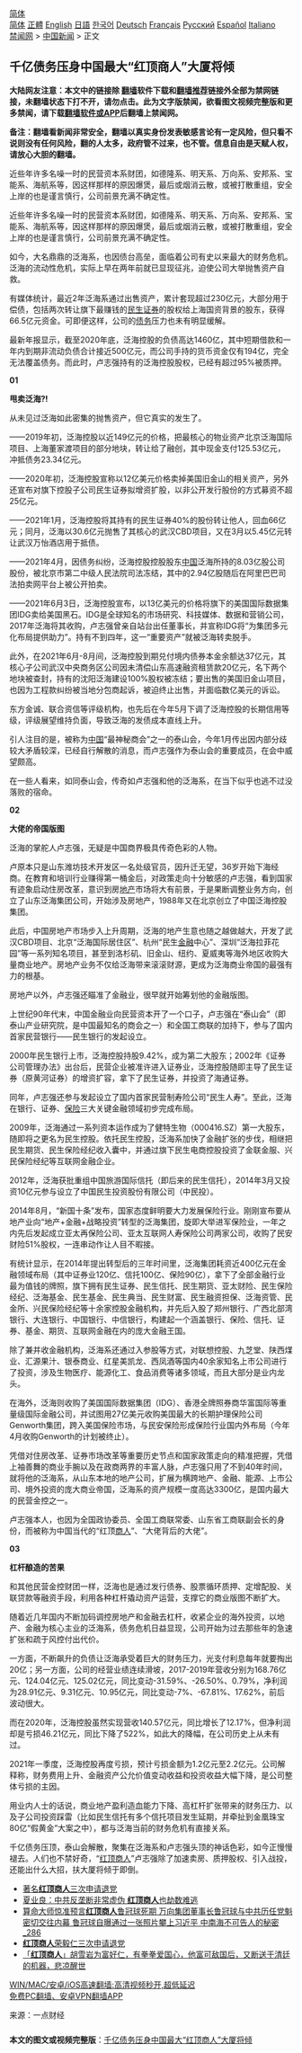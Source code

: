  <!-- 面包屑导航 --> <div class="breadcrumb"><!-- GTranslate: https://gtranslate.io/ -->  <div class="switcher notranslate">  <div class="selected">  <a href="#" onclick="return false;"> 简体</a>  </div>  <div class="option">  <a href="https://www.bannedbook.org" onclick="doGTranslate('zh-CN|zh-CN');jQuery('div.switcher div.selected a').html(jQuery(this).html());return false;" title="简体中文" class="nturl selected"> 简体</a>  <a href="https://www.bannedbook.org/zh-tw/" onclick="doGTranslate('zh-CN|zh-TW');jQuery('div.switcher div.selected a').html(jQuery(this).html());return false;" title="繁體中文" class="nturl"> 正體</a>  <a href="https://www.bannedbook.org/en/" onclick="doGTranslate('zh-CN|en');jQuery('div.switcher div.selected a').html(jQuery(this).html());return false;" title="English" class="nturl"> English</a>  <a href="https://www.bannedbook.org/ja/" onclick="doGTranslate('zh-CN|ja');jQuery('div.switcher div.selected a').html(jQuery(this).html());return false;" title="日本語" class="nturl"> 日語</a>  <a href="https://www.bannedbook.org/ko/" onclick="doGTranslate('zh-CN|ko');jQuery('div.switcher div.selected a').html(jQuery(this).html());return false;" title="한국어" class="nturl"> 한국어</a>  <a href="https://www.bannedbook.org/de/" onclick="doGTranslate('zh-CN|de');jQuery('div.switcher div.selected a').html(jQuery(this).html());return false;" title="Deutsch" class="nturl"> Deutsch</a>  <a href="https://www.bannedbook.org/fr/" onclick="doGTranslate('zh-CN|fr');jQuery('div.switcher div.selected a').html(jQuery(this).html());return false;" title="Français" class="nturl"> Français</a>  <a href="https://www.bannedbook.org/ru/" onclick="doGTranslate('zh-CN|ru');jQuery('div.switcher div.selected a').html(jQuery(this).html());return false;" title="Русский" class="nturl"> Русский</a>  <a href="https://www.bannedbook.org/es/" onclick="doGTranslate('zh-CN|es');jQuery('div.switcher div.selected a').html(jQuery(this).html());return false;" title="Español" class="nturl"> Español</a>  <a href="https://www.bannedbook.org/it/" onclick="doGTranslate('zh-CN|it');jQuery('div.switcher div.selected a').html(jQuery(this).html());return false;" title="Italiano" class="nturl"> Italiano</a>  </div>  </div>      <div class='breadcrumb-sub'><!-- Breadcrumb NavXT 6.3.0 --> <a href="https://www.bannedbook.org/" class="home">禁闻网</a> &gt; <a href="https://www.bannedbook.org/bnews/cnnews/" class="category">中国新闻</a> &gt; 正文</div></div><h2>千亿债务压身中国最大“红顶商人”大厦将倾</h2> <p class="notice"><b>大陆网友注意：本文中的链接除 <a href="https://github.com/bannedbook/fanqiang" >翻墙</a>软件下载和<a href="https://github.com/killgcd/justmysocks/blob/master/README.md">翻墙推荐</a>链接外全部为禁网链接，未翻墙状态下打不开，请勿点击。此为文字版禁闻，欲看图文视频完整版和更多禁闻，请下载<a href="https://github.com/bannedbook/fanqiang">翻墙软件或APP</a>后翻墙上禁闻网。</p><p>备注：翻墙看新闻非常安全，翻墙以真实身份发表敏感言论有一定风险，但只看不说则没有任何风险，翻的人太多，政府管不过来，也不管。信息自由是天赋人权，请放心大胆的翻墙。</b></p>  <div class="entry"> <p id="summary">近些年许多名噪一时的民营资本系财团，如德隆系、明天系、万向系、安邦系、宝能系、海航系等，因这样那样的原因爆煲，最后或烟消云散，或被打散重组，安全上岸的也是谨言慎行，公司前景充满不确定性。</p> <p>近些年许多名噪一时的民营资本系财团，如德隆系、明天系、万向系、安邦系、宝能系、海航系等，因这样那样的原因爆煲，最后或烟消云散，或被打散重组，安全上岸的也是谨言慎行，公司前景充满不确定性。</p> <p>如今，大名鼎鼎的泛海系，也因债台高垒，面临着公司有史以来最大的财务危机。泛海的流动性危机，实际上早在两年前就已显现征兆，迫使公司大举抛售资产自救。</p> <p>有媒体统计，最近2年泛海系通过出售资产，累计套现超过230亿元，大部分用于偿债，包括两次转让旗下最赚钱的<a href="https://www.bannedbook.org/bnews/tag/%E6%B0%91%E7%94%9F/" class="st_tag internal_tag" rel="tag" title="标签 民生 下的日志">民生</a><a href="https://www.bannedbook.org/bnews/tag/%E8%AF%81%E5%88%B8/" class="st_tag internal_tag" rel="tag" title="标签 证券 下的日志">证券</a>的股权给上海国资背景的股东，获得66.5亿元资金。可即便这样，公司的<a href="https://www.bannedbook.org/bnews/tag/%e5%80%ba%e5%8a%a1/" class="st_tag internal_tag" rel="tag" title="标签 债务 下的日志">债务</a>压力也未有明显缓解。</p> <p>最新年报显示，截至2020年底，泛海控股的负债高达1460亿，其中短期借款和一年内到期非流动负债合计接近500亿元，而公司手持的货币资金仅有194亿，完全无法覆盖债务。而此时，卢志强持有的泛海控股股权，已经有超过95%被质押。</p> <p><strong>01</strong></p> <p><strong>甩卖泛海?!</strong></p> <p>从未见过泛海如此密集的抛售资产，但它真实的发生了。</p> <p>——2019年初，泛海控股以近149亿元的价格，把最核心的物业资产北京泛海国际项目、上海董家渡项目的部分地块，转让给了融创，其中现金支付125.53亿元，冲抵债务23.34亿元。</p> <p>——2020年初，泛海控股宣称以12亿美元价格卖掉美国旧金山的相关资产，另外还宣布对旗下控股子公司民生证券拟增资扩股，以非公开发行股份的方式募资不超25亿元。</p> <p>——2021年1月，泛海控股将其持有的民生证券40%的股份转让他人，回血66亿元；同月，泛海以30.6亿元抛售了其核心的武汉CBD项目，又在3月以5.45亿元转让武汉万怡酒店用于抵债。</p>  <p>——2021年4月，因债务纠纷，泛海控股控股股东<span class='wp_keywordlink_affiliate'><a href="https://www.bannedbook.org/" title="中国" target="_blank">中国</a></span>泛海所持的8.03亿股公司股份，被北京市第二中级人民法院司法冻结，其中的2.94亿股随后在阿里巴巴司法拍卖网平台上被公开拍卖。</p> <p>——2021年6月3日，泛海控股宣布，以13亿美元的价格将旗下的美国国际数据集团IDG卖给美国黑石。IDG是全球知名的市场研究、科技媒体、数据和营销公司，2017年泛海将其收购，卢志强曾亲自站台出任董事长，并宣称IDG将“为集团多元化布局提供助力”。持有不到四年，这一“重要资产”就被泛海转卖脱手。</p> <p>此外，在2021年6月-8月间，泛海控股到期兑付境内债券本金余额达37亿元，其核心子公司武汉中央商务区公司因未清偿山东高速融资租赁款20亿元，名下两个地块被查封，持有的沈阳泛海建设100%股权被冻结；要出售的美国旧金山项目，也因为工程款纠纷被当地分包商起诉，被迫终止出售，并面临数亿美元的诉讼。</p> <p>东方金诚、联合资信等评级机构，也先后在今年5月下调了泛海控股的长期信用等级，评级展望维持负面，导致泛海的发债成本直线上升。</p> <p>引人注目的是，被称为<a href="https://www.bannedbook.org/bnews/tag/%E4%B8%AD%E5%9B%BD/" class="st_tag internal_tag" rel="tag" title="标签 中国 下的日志">中国</a>“最神秘商会”之一的泰山会，今年1月传出因内部分歧较大矛盾较深，已经自行解散的消息，而卢志强作为泰山会的重要成员，在会中威望颇高。</p> <p>在一些人看来，如同泰山会，传奇如卢志强和他的泛海系，在当下似乎也逃不过没落败的宿命。</p> <p><strong>02</strong></p> <p><strong>大佬的帝国版图</strong></p> <p>泛海的掌舵人卢志强，无疑是中国商界极具传奇色彩的人物。</p> <p>卢原本只是山东潍坊技术开发区一名处级官员，因升迁无望，36岁开始下海经商。在教育和培训行业赚得第一桶金后，对政策走向十分敏感的卢志强，看到国家有迹象启动住房改革，意识到房<a href="https://www.bannedbook.org/bnews/tag/%e5%9c%b0%e4%ba%a7/" class="st_tag internal_tag" rel="tag" title="标签 地产 下的日志">地产</a>市场将大有前景，于是果断调整业务方向，创立了山东泛海集团公司，开始涉及房地产，1988年又在北京创立了中国泛海控股集团。</p> <p>此后，中国房地产市场步入上升周期，泛海的地产生意也随之越做越大，开发了武汉CBD项目、北京“泛海国际居住区”、杭州“民生<a href="https://www.bannedbook.org/bnews/tag/%E9%87%91%E8%9E%8D/" class="st_tag internal_tag" rel="tag" title="标签 金融 下的日志">金融</a>中心”、深圳“泛海拉菲花园”等一系列知名项目，甚至到洛杉矶、旧金山、纽约、夏威夷等海外地区收购大量商业地产。房地产业务不仅给泛海带来滚滚财源，更成为泛海商业帝国的最强有力的根基。</p>  <p>房地产以外，卢志强还瞄准了金融业，很早就开始筹划他的金融版图。</p> <p>上世纪90年代末，中国金融业向民营资本开了一个口子，卢志强在“泰山会”（即泰山产业研究院，是中国最知名的商会之一）和全国工商联的加持下，参与了国内首家民营银行——民生银行的发起设立。</p> <p>2000年民生银行上市，泛海控股持股9.42%，成为第二大股东；2002年《证券公司管理办法》出台后，民营企业被准许进入证券业，泛海控股随即主导了民生证券（原黄河证券）的增资扩容，拿下了民生证券，并投资了海通证券。</p> <p>同年，卢志强还参与发起设立了国内首家民营制寿险公司“民生人寿”。至此，泛海在银行、证券、<a href="https://www.bannedbook.org/bnews/tag/%E4%BF%9D%E9%99%A9/" class="st_tag internal_tag" rel="tag" title="标签 保险 下的日志">保险</a>三大关键金融领域初步完成布局。</p> <p>2009年，泛海通过一系列资本运作成为了健特生物（000416.SZ）第一大股东，随即将之更名为民生控股。依托民生控股，泛海系加快了金融扩张的步伐，相继把民生期货、民生保险经纪收入囊中，并通过旗下民生电商控股投资了金联金服、兴民保险经纪等互联网金融企业。</p> <p>2012年，泛海获批重组中国旅游国际信托（即后来的民生信托），2014年3月又投资10亿元参与设立了中国民生投资股份有限公司（中民投）。</p> <p>2014年8月，“新国十条”发布，国家态度鲜明要大力发展保险行业。刚刚宣布要从地产业向“地产+金融+战略投资”转型的泛海集团，旋即大举进军保险业，一年之内先后发起成立亚太再保险公司、亚太互联网人寿保险公司两家公司，收购了民安财险51%股权，一连串动作让人目不暇接。</p> <p>有统计显示，在2014年提出转型后的三年时间里，泛海集团耗资近400亿元在金融领域布局（其中证券业120亿、信托100亿、保险90亿），拿下了全部金融行业最为值钱的牌照，旗下拥有民生证券、民生信托、民生期货、亚太财险、民生保险经纪、泛海基金、民生基金、民生典当、民生财富、民生融资担保、泛海资管、民金所、兴民保险经纪等十余家控股金融机构，并先后入股了郑州银行、广西北部湾银行、大连银行、中国银行、中信银行，构建起一个涵盖银行、保险、信托、证券、基金、期货、互联网金融在内的庞大金融王国。</p> <p>除了兼并收金融机构，泛海系还通过入参股等方式，对联想控股、九芝堂、陕西煤业、汇源果汁、银泰商业、红星美凯龙、西凤酒等国内40余家知名上市公司进行了投资，涉及生物医疗、能源化工、食品消费等诸多领域，而且大部分是业内龙头。</p> <p>在海外，泛海则收购了美国国际数据集团（IDG）、香港全牌照券商华富国际等重量级国际金融公司，并试图用27亿美元收购美国最大的长期护理保险公司Genworth集团，跨入美国保险市场，与民安保险形成保险行业国内外布局（今年4月收购Genworth的计划被终止）。</p> <p>凭借对住房改革、证券市场改革等重要历史节点和国家政策走向的精准把握，凭借上袖善舞的商业手腕以及在政商两界的丰富人脉，卢志强只用了不到40年时间，就将他的泛海系，从山东本地的地产公司，扩展为横跨地产、金融、能源、上市公司、境外投资的庞大商业帝国，泛海系的资产规模一度高达3300亿，是国内最大的民营金控之一。</p>  <p>卢志强本人，也因为全国政协委员、全国工商联常委、山东省工商联副会长的身份，而被称为中国当代的“红顶<a href="https://www.bannedbook.org/bnews/tag/%E5%95%86%E4%BA%BA/" class="st_tag internal_tag" rel="tag" title="标签 商人 下的日志">商人</a>”、“大佬背后的大佬”。</p> <p><strong>03</strong></p> <p><strong>杠杆酿造的苦果</strong></p> <p>和其他民营金控财团一样，泛海也是通过发行债券、股票循环质押、定增配股、关联贷款等融资手段，利用各种杠杆撬动资产运营，支撑它的商业版图不断扩大。</p> <p>随着近几年国内不断加码调控房地产和金融去杠杆，收紧企业的海外投资，以地产、金融为核心主业的泛海系，债务危机日益显现，公司开始为过去那些年的急速扩张和疏于风控付出代价。</p> <p>一方面，不断飙升的负债让泛海承受着巨大的财务压力，光支付利息每年就要掏出20亿；另一方面，公司的经营业绩连续滑坡，2017-2019年营收分别为168.76亿元、124.04亿元、125.02亿元，同比变动-31.59%、-26.50%、0.79%，净利润为28.91亿元、9.31亿元、10.95亿元，同比变动-7%、-67.81%、17.62%，前后波动很大。</p> <p>而在2020年，泛海控股虽然实现营收140.57亿元，同比增长了12.17%，但净利润却是亏损46.21亿元，同比下降了522%，如此大的降幅，在公司历史上从未有过。</p> <p>2021年一季度，泛海控股再度亏损，预计亏损金额为1.2亿元至2.2亿元。公司解释称，财务费用上升、金融资产公允价值变动收益和投资收益大幅下降，是公司整体亏损的主因。</p> <p>用业内人士的话说，商业地产盈利造血能力下降、高杠杆扩张带来的财务压力、以及子公司投资踩雷（比如民生信托有多个信托项目发生延期，并牵扯到金凰珠宝80亿“假黄金”大案之中），都与泛海当前的财务危机有直接关系。</p> <p>千亿债务压顶，泰山会解散，聚集在泛海系和卢志强头顶的神话色彩，如今正慢慢褪去。人们也不禁好奇，“<a href="https://www.bannedbook.org/bnews/tag/%e7%ba%a2%e9%a1%b6%e5%95%86%e4%ba%ba/" class="st_tag internal_tag" rel="tag" title="标签 红顶商人 下的日志">红顶商人</a>”卢志强除了加速卖房、质押股权、引入战投，还能出什么大招，扶大厦将倾于即倒。</p> <ul class='op-related-articles' title='相关阅读'> <li><a href='https://www.bannedbook.org/bnews/cnnews/20210328/1514436.html' target='_blank'>著名<b>红顶商人</b>三次申请退党</a></li> <li><a href='https://www.bannedbook.org/bnews/comments/20201224/1454363.html' target='_blank'>夏业良：中共反垄断非常虚伪 <b>红顶商人</b>也劫数难逃</a></li> <li><a href='https://www.bannedbook.org/bnews/comments/20201224/1454060.html' target='_blank'>算命大师惊准预言<b>红顶商人</b>鲁冠球死期 万向集团董事长鲁冠球与中共历任党魁密切交往内幕 鲁冠球自曝通过一张照片攀上习近平 中南海不可告人的秘密_286</a></li> <li><a href='https://www.bannedbook.org/bnews/ssgc/20200805/1375214.html' target='_blank'><b>红顶商人</b>荣毅仁三次申请退党</a></li> <li><a href='https://www.bannedbook.org/bnews/cnnews/20190224/1086633.html' target='_blank'>「<b>红顶商人</b>」胡雪岩为富好仁，有拳拳爱国心，他富可敌国后，又断送于清廷的机器，悲凉醒世</a></li> </ul> <p class="texttj"> <a href="https://github.com/bannedbook/fanqiang/wiki/V2ray%E6%9C%BA%E5%9C%BA" target="_blank">WIN/MAC/安卓/iOS高速翻墙:高清视频秒开,超低延迟</a><br/> <a href="https://github.com/bannedbook/fanqiang/wiki/%E7%A6%81%E9%97%BB%E7%BD%91%E5%AE%89%E5%8D%93%E7%BF%BB%E5%A2%99%E6%96%B0%E9%97%BBAPP" target="_blank">免费PC翻墙、安卓VPN翻墙APP</a></p> <p> 来源：一点财经 </p><a name='sharetosocial'></a>  <div style="margin-bottom:5px;padding-bottom:5px;clear:both"> <div id="archive-pix-1" class="banner-ads"> <!-- AuctionX Display platform tag START --> <div id="26318x728x90x621x_ADSLOT2" clicktrack="%%CLICK_URL_ESC%%"></div> <!-- AuctionX Display platform tag END --> </div> <div id="archive-pix-2" class="banner-ads"> <!-- AuctionX Display platform tag START --> <div id="26315x300x250x621x_ADSLOT2" clicktrack="%%CLICK_URL_ESC%%"></div> <!-- AuctionX Display platform tag END --> </div> </div>  <div id="archive-pix-1" class="banner-ads"> <!-- AuctionX Display platform tag START --> <div id="26318x728x90x621x_ADSLOT3" clicktrack="%%CLICK_URL_ESC%%"></div> <!-- AuctionX Display platform tag END --> </div> <div><b>本文的图文或视频完整版</b>：<a href='https://www.bannedbook.org/bnews/cnnews/20210729/1596169.html'>千亿债务压身中国最大“红顶商人”大厦将倾</a></div>  </div><!--END ENTRY--> 